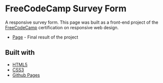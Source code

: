 # FreeCodeCamp Survey Form

A responsive survey form. This page was built as a front-end project of the [FreeCodeCamp](https://www.freecodecamp.org/learn/responsive-web-design/responsive-web-design-projects/build-a-survey-form) certification on responsive web design.

- [Page]() - Final result of the project

## Built with
- [HTML5](https://developer.mozilla.org/es/docs/HTML/HTML5)
- [CSS3](https://developer.mozilla.org/es/docs/Web/CSS/CSS3)
- [Github Pages](https://pages.github.com/)
